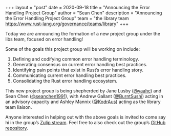 +++
layout = "post"
date = 2020-09-18
title = "Announcing the Error Handling Project Group"
author = "Sean Chen"
description = "Announcing the Error Handling Project Group"
team = "the library team <https://www.rust-lang.org/governance/teams/library>"
+++

Today we are announcing the formation of a new project group under 
the libs team, focused on error handling!

Some of the goals this project group will be working on include:

1. Defining and codifying common error handling terminology.
2. Generating consensus on current error handling best practices.
3. Identifying pain points that exist in Rust’s error handling story.
4. Communicating current error handling best practices.
5. Consolidating the Rust error handling ecosystem. 

This new project group is being shepherded by Jane Lusby 
([@yaahc](https://github.com/yaahc)) and Sean Chen 
([@seanchen1991](https://github.com/seanchen1991)), with Andrew
Gallant ([@BurntSushi](https://github.com/burntsushi)) acting in
an advisory capacity and Ashley Mannix 
([@KodrAus](https://github.com/KodrAus)) acting as the library team
liaison.

Anyone interested in helping out with the above goals is invited to 
come say hi in the group’s  [Zulip stream]. Feel free to also check 
out the group’s [GitHub repository].

[Zulip stream]: https://rust-lang.zulipchat.com/#narrow/stream/257204-project-error-handling
[GitHub repository]: https://github.com/rust-lang/project-error-handling
